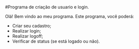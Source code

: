 #Programa de criação de usuario e login.

Olá! Bem vindo ao meu programa.
Este programa, você poderá:
 - Criar seu cadastro;
 - Realizar login;
 - Realizar logoff;
 - Verificar de status (se está logado ou não).
